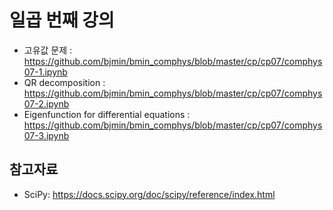 # 일곱 번째 강의 

* 고유값 문제 : https://github.com/bjmin/bmin_comphys/blob/master/cp/cp07/comphys07-1.ipynb
* QR decomposition : https://github.com/bjmin/bmin_comphys/blob/master/cp/cp07/comphys07-2.ipynb
* Eigenfunction for differential equations : https://github.com/bjmin/bmin_comphys/blob/master/cp/cp07/comphys07-3.ipynb


## 참고자료
* SciPy: https://docs.scipy.org/doc/scipy/reference/index.html

